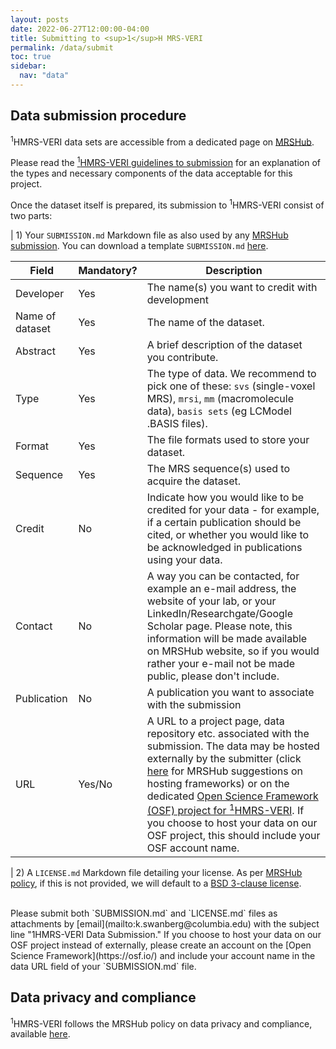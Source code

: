 ```yaml
---
layout: posts
date: 2022-06-27T12:00:00-04:00
title: Submitting to <sup>1</sup>H MRS-VERI
permalink: /data/submit
toc: true
sidebar:
  nav: "data"
---
```


## Data submission procedure
<sup>1</sup>HMRS-VERI data sets are accessible from a dedicated page on [MRSHub](https://mrshub.org/datasets/).<br />

Please read the [<sup>1</sup>HMRS-VERI guidelines to submission](/data/) for an explanation of the types and necessary components of the data acceptable for this project. 

Once the dataset itself is prepared, its submission to <sup>1</sup>HMRS-VERI consist of two parts: 
<br />

|   1) Your `SUBMISSION.md` Markdown file as also used by any [MRSHub submission](https://mrshub.org/datasets_contribute/). You can download a template `SUBMISSION.md` [here](/assets/SUBMISSION_DATA.md).

| Field | Mandatory? | Description |
| ----  | ---------- | ----------- |
| Developer | Yes | The name(s) you want to credit with development |
| Name of dataset | Yes | The name of the dataset. |
| Abstract | Yes | A brief description of the dataset you contribute. |
| Type | Yes | The type of data. We recommend to pick one of these: `svs` (single-voxel MRS), `mrsi`, `mm` (macromolecule data), `basis sets` (eg LCModel .BASIS files). |
| Format | Yes | The file formats used to store your dataset. |
| Sequence | Yes | The MRS sequence(s) used to acquire the dataset. |
| Credit | No | Indicate how you would like to be credited for your data - for example, if a certain publication should be cited, or whether you would like to be acknowledged in publications using your data. |
| Contact | No | A way you can be contacted, for example an e-mail address, the website of your lab, or your LinkedIn/Researchgate/Google Scholar page. Please note, this information will be made available on MRSHub website, so if you would rather your e-mail not be made public, please don't include. |
| Publication | No | A publication you want to associate with the submission |
| URL | Yes/No | A URL to a project page, data repository etc. associated with the submission. The data may be hosted externally by the submitter (click [here](https://mrshub.org/datasets_host_organize/) for MRSHub suggestions on hosting frameworks) or on the dedicated [Open Science Framework (OSF) project for <sup>1</sup>HMRS-VERI](https://osf.io/26btq/). If you choose to host your data on our OSF project, this should include your OSF account name. |


|   2) A `LICENSE.md` Markdown file detailing your license. As per [MRSHub policy](https://mrshub.org/datasets_contribute/), if this is not provided, we will default to a [BSD 3-clause license](https://opensource.org/licenses/BSD-3-Clause).<br />

<br />
Please submit both `SUBMISSION.md` and `LICENSE.md` files as attachments by [email](mailto:k.swanberg@columbia.edu) with the subject line "1HMRS-VERI Data Submission." If you choose to host your data on our OSF project instead of externally, please create an account on the [Open Science Framework](https://osf.io/) and include your account name in the data URL field of your `SUBMISSION.md` file. 


## Data privacy and compliance
<sup>1</sup>HMRS-VERI follows the MRSHub policy on data privacy and compliance, available [here](https://mrshub.org/datasets_privacy/). 